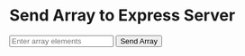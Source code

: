 <!DOCTYPE html>
<html lang="en">
<head>
<meta charset="UTF-8">
<meta http-equiv="X-UA-Compatible" content="IE=edge">
<meta name="viewport" content="width=device-width, initial-scale=1.0">
<title>Express Server Interaction</title>
</head>
<body>
<h1>Send Array to Express Server</h1>
<input type="text" id="arrayInput" placeholder="Enter array elements">
<button onclick="sendArray()">Send Array</button>
<p id="response"></p>

<script>
function sendArray() {
  const arrayInput = document.getElementById("arrayInput").value;
  const array = arrayInput.split(",").map(item => item.trim());

  fetch('http://localhost:3000/bhfl', {
    method: 'POST',
    headers: {
      'Content-Type': 'application/json',
    },
    body: JSON.stringify({ array }),
  })
  .then(response => response.json())
  .then(data => {
    document.getElementById("response").innerHTML = JSON.stringify(data, null, 2);
  })
  .catch(error => {
    console.error('Error:', error);
  });
}
</script>
</body>
</html>
